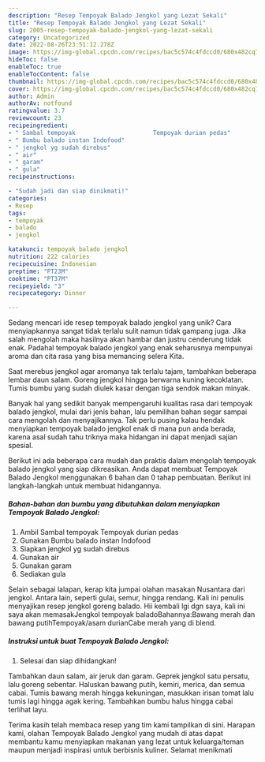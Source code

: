 ```yaml
---
description: "Resep Tempoyak Balado Jengkol yang Lezat Sekali"
title: "Resep Tempoyak Balado Jengkol yang Lezat Sekali"
slug: 2005-resep-tempoyak-balado-jengkol-yang-lezat-sekali
category: Uncategorized
date: 2022-08-26T23:51:12.278Z
image: https://img-global.cpcdn.com/recipes/bac5c574c4fdccd0/680x482cq70/tempoyak-balado-jengkol-foto-resep-utama.jpg
hideToc: false
enableToc: true
enableTocContent: false
thumbnail: https://img-global.cpcdn.com/recipes/bac5c574c4fdccd0/680x482cq70/tempoyak-balado-jengkol-foto-resep-utama.jpg
cover: https://img-global.cpcdn.com/recipes/bac5c574c4fdccd0/680x482cq70/tempoyak-balado-jengkol-foto-resep-utama.jpg
author: Admin
authorAv: notfound
ratingvalue: 3.7
reviewcount: 23
recipeingredient:
- " Sambal tempoyak                      Tempoyak durian pedas"
- " Bumbu balado instan Indofood"
- " jengkol yg sudah direbus"
- " air"
- " garam"
- " gula"
recipeinstructions:

- "Sudah jadi dan siap dinikmati!"
categories:
- Resep
tags:
- tempoyak
- balado
- jengkol

katakunci: tempoyak balado jengkol 
nutrition: 222 calories
recipecuisine: Indonesian
preptime: "PT23M"
cooktime: "PT37M"
recipeyield: "3"
recipecategory: Dinner

---
```





Sedang mencari ide resep tempoyak balado jengkol yang unik? Cara menyiapkannya sangat tidak terlalu sulit namun tidak gampang juga. Jika salah mengolah maka hasilnya akan hambar dan justru cenderung tidak enak. Padahal tempoyak balado jengkol yang enak seharusnya mempunyai aroma dan cita rasa yang bisa memancing selera Kita.





Saat merebus jengkol agar aromanya tak terlalu tajam, tambahkan beberapa lembar daun salam. Goreng jengkol hingga berwarna kuning kecoklatan. Tumis bumbu yang sudah diulek kasar dengan tiga sendok makan minyak.

Banyak hal yang sedikit banyak mempengaruhi kualitas rasa dari tempoyak balado jengkol, mulai dari jenis bahan, lalu pemilihan bahan segar sampai cara mengolah dan menyajikannya. Tak perlu pusing kalau hendak menyiapkan tempoyak balado jengkol enak di mana pun anda berada, karena asal sudah tahu triknya maka hidangan ini dapat menjadi sajian spesial.






Berikut ini ada beberapa cara mudah dan praktis dalam mengolah tempoyak balado jengkol yang siap dikreasikan. Anda dapat membuat Tempoyak Balado Jengkol menggunakan 6 bahan dan 0 tahap pembuatan. Berikut ini langkah-langkah untuk membuat hidangannya.

<!--inarticleads1-->

##### Bahan-bahan dan bumbu yang dibutuhkan dalam menyiapkan Tempoyak Balado Jengkol:

1. Ambil  Sambal tempoyak                      Tempoyak durian pedas
1. Gunakan  Bumbu balado instan Indofood
1. Siapkan  jengkol yg sudah direbus
1. Gunakan  air
1. Gunakan  garam
1. Sediakan  gula


Selain sebagai lalapan, kerap kita jumpai olahan masakan Nusantara dari jengkol. Antara lain, seperti gulai, semur, hingga rendang. Kali ini penulis menyajikan resep jengkol goreng balado. Hii kembali lgi dgn saya, kali ini saya akan memasakJengkol tempoyak baladoBahannya:Bawang merah dan bawang putihTempoyak/asam durianCabe merah yang di blend. 

<!--inarticleads2-->

##### Instruksi untuk buat Tempoyak Balado Jengkol:


1. Selesai dan siap dihidangkan!

Tambahkan daun salam, air jeruk dan garam. Geprek jengkol satu persatu, lalu goreng sebentar. Haluskan bawang putih, kemiri, merica, dan semua cabai. Tumis bawang merah hingga kekuningan, masukkan irisan tomat lalu tumis lagi hingga agak kering. Tambahkan bumbu halus hingga cabai terlihat layu. 

Terima kasih telah membaca resep yang tim kami tampilkan di sini. Harapan kami, olahan Tempoyak Balado Jengkol yang mudah di atas dapat membantu kamu menyiapkan makanan yang lezat untuk keluarga/teman maupun menjadi inspirasi untuk berbisnis kuliner. Selamat menikmati
